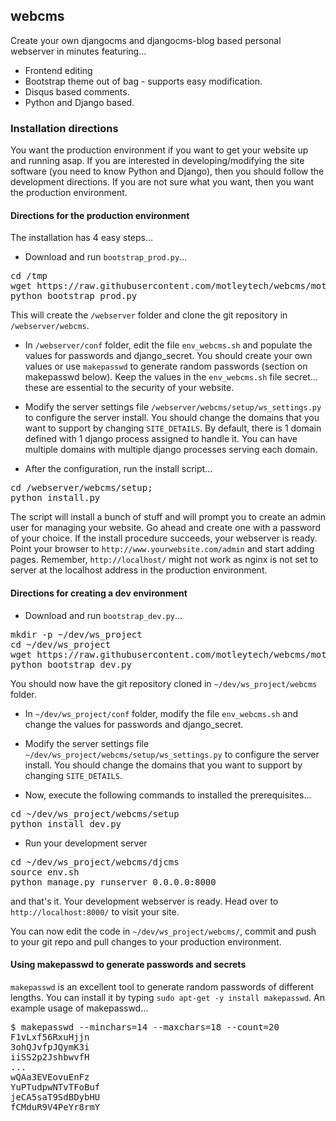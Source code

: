 ## webcms

Create your own djangocms and djangocms-blog based personal webserver in minutes featuring...

* Frontend editing
* Bootstrap theme out of bag - supports easy modification.
* Disqus based comments.
* Python and Django based.

### Installation directions

You want the production environment if you want to get your website up and running asap. If you are interested in developing/modifying the site software (you need to know Python and Django), then you should follow the development directions. If you are not sure what you want, then you want the production environment.

#### Directions for the production environment

The installation has 4 easy steps...

* Download and run `bootstrap_prod.py`...
<pre>
cd /tmp
wget https://raw.githubusercontent.com/motleytech/webcms/motleytechnet/setup/bootstrap_prod.py -O bootstrap_prod.py
python bootstrap_prod.py
</pre>

This will create the `/webserver` folder and clone the git repository in `/webserver/webcms`.

* In `/webserver/conf` folder, edit the file `env_webcms.sh` and populate the values for passwords and django_secret. You should create your own values or use `makepasswd`  to generate random passwords (section on makepasswd below). Keep the values in the `env_webcms.sh` file secret... these are  essential to the security of your website.

* Modify the server settings file `/webserver/webcms/setup/ws_settings.py` to configure the server install. You should change the domains that you want to support by changing `SITE_DETAILS`. By default, there is 1 domain defined with 1 django process assigned to handle it. You can have multiple domains with multiple django processes serving each domain.

* After the configuration, run the install script...
<pre>
cd /webserver/webcms/setup;
python install.py
</pre>

The script will install a bunch of stuff and will prompt you to create an admin user for managing your website. Go ahead and create one with a password of your choice. If the install procedure succeeds, your webserver is ready. Point your browser to `http://www.yourwebsite.com/admin` and start adding pages. Remember, `http://localhost/` might not work as nginx is not set to server at the localhost address in the production environment.

#### Directions for creating a dev environment

* Download and run `bootstrap_dev.py`...
<pre>
mkdir -p ~/dev/ws_project
cd ~/dev/ws_project
wget https://raw.githubusercontent.com/motleytech/webcms/motleytechnet/setup/bootstrap_dev.py -O bootstrap_dev.py
python bootstrap_dev.py
</pre>

You should now have the git repository cloned in `~/dev/ws_project/webcms` folder.

* In `~/dev/ws_project/conf` folder, modify the file `env_webcms.sh` and change the values for passwords and django_secret.

* Modify the server settings file `~/dev/ws_project/webcms/setup/ws_settings.py` to configure the server install. You should change the domains that you want to support by changing `SITE_DETAILS`.

* Now, execute the following commands to installed the prerequisites...
<pre>
cd ~/dev/ws_project/webcms/setup
python install_dev.py
</pre>

* Run your development server
<pre>
cd ~/dev/ws_project/webcms/djcms
source env.sh
python manage.py runserver 0.0.0.0:8000
</pre>

and that's it. Your development webserver is ready. Head over to `http://localhost:8000/` to visit your site.

You can now edit the code in `~/dev/ws_project/webcms/`, commit and push to your git repo and pull changes to your production environment.


#### Using makepasswd to generate passwords and secrets

`makepasswd` is an excellent tool to generate random passwords of different lengths. You can install it by typing `sudo apt-get -y install makepasswd`. An example usage of makepasswd...

<pre>
$ makepasswd --minchars=14 --maxchars=18 --count=20
F1vLxf56RxuHjjn
3ohQJvfpJQymK3i
iiSS2p2JshbwvfH
...
wQAa3EVEovuEnFz
YuPTudpwNTvTFoBuf
jeCA5saT9SdBDybHU
fCMduR9V4PeYr8rmY
</pre>
